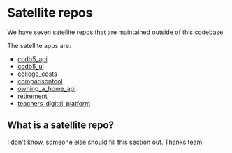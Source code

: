 # Satellite repos

We have seven satellite repos that are maintained outside of this codebase.

The satellite apps are:

- [ccdb5_api](https://github.com/cfpb/ccdb5-api)
- [ccdb5_ui](https://github.com/cfpb/ccdb5-ui)
- [college_costs](https://github.com/cfpb/college-costs)
- [comparisontool](https://github.com/cfpb/django-college-costs-comparison)
- [owning_a_home_api](https://github.com/cfpb/owning-a-home-api)
- [retirement](https://github.com/cfpb/retirement)
- [teachers_digital_platform](https://github.com/cfpb/teachers-digital-platform)

## What is a satellite repo?

I don't know, someone else should fill this section out. Thanks team.